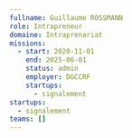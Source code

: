 ```yaml
---
fullname: Guillaume ROSSMANN
role: Intrapreneur
domaine: Intraprenariat
missions:
  - start: 2020-11-01
    end: 2025-06-01
    status: admin
    employer: DGCCRF
    startups:
      - signalement
startups:
  - signalement
teams: []
---
```

